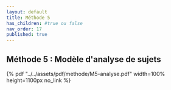 ```yaml
---
layout: default
title: Méthode 5
has_children: #true ou false
nav_order: 17
published: true
---
```

## Méthode 5 : Modèle d'analyse de sujets

{% pdf "../../assets/pdf/methode/M5-analyse.pdf" width=100% height=1100px no_link %}